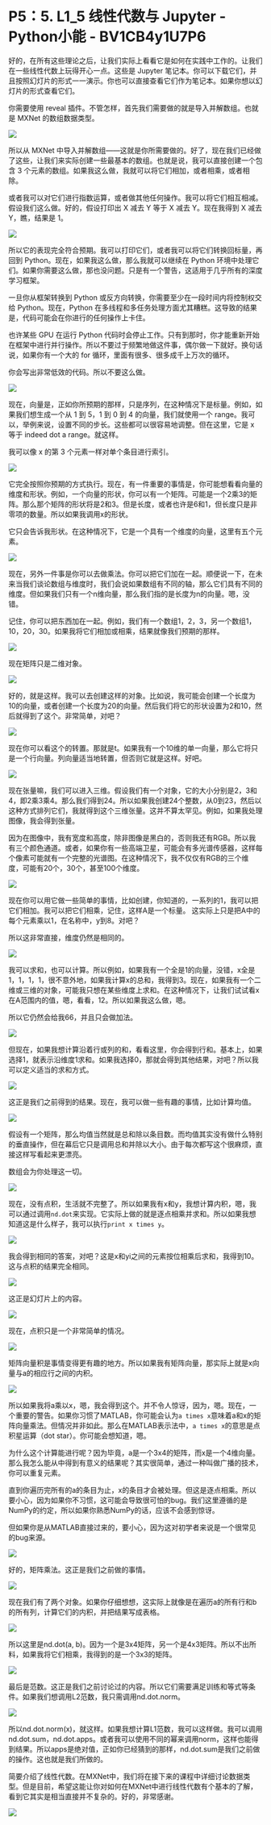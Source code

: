 # P5：5. L1_5 线性代数与 Jupyter - Python小能 - BV1CB4y1U7P6

好的，在所有这些理论之后，让我们实际上看看它是如何在实践中工作的。让我们在一些线性代数上玩得开心一点。这些是 Jupyter 笔记本。你可以下载它们，并且按照幻灯片的形式一一演示。你也可以直接查看它们作为笔记本。如果你想以幻灯片的形式查看它们。

你需要使用 reveal 插件。不管怎样，首先我们需要做的就是导入并解数组。也就是 MXNet 的数组数据类型。

![](img/ce93a9193d70af295add1121059b1a42_1.png)

所以从 MXNet 中导入并解数组——这就是你所需要做的。好了，现在我们已经做了这些，让我们来实际创建一些最基本的数组。也就是说，我可以直接创建一个包含 3 个元素的数组。如果我这么做，我就可以将它们相加，或者相乘，或者相除。

或者我可以对它们进行指数运算，或者做其他任何操作。我可以将它们相互相减。假设我们这么做。好的，假设打印出 X 减去 Y 等于 X 减去 Y。现在我得到 X 减去 Y，瞧，结果是 1。

![](img/ce93a9193d70af295add1121059b1a42_3.png)

所以它的表现完全符合预期。我可以打印它们，或者我可以将它们转换回标量，再回到 Python。现在，如果我这么做，那么我就可以继续在 Python 环境中处理它们。如果你需要这么做，那也没问题。只是有一个警告，这适用于几乎所有的深度学习框架。

一旦你从框架转换到 Python 或反方向转换，你需要至少在一段时间内将控制权交给 Python。现在，Python 在多线程和多任务处理方面尤其糟糕。这导致的结果是，代码可能会在你进行的任何操作上卡住。

也许某些 GPU 在运行 Python 代码时会停止工作。只有到那时，你才能重新开始在框架中进行并行操作。所以不要过于频繁地做这件事，偶尔做一下就好。换句话说，如果你有一个大的 for 循环，里面有很多、很多成千上万次的循环。

你会写出非常低效的代码。所以不要这么做。

![](img/ce93a9193d70af295add1121059b1a42_5.png)

现在，向量是，正如你所预期的那样，只是序列，在这种情况下是标量。例如，如果我们想生成一个从 1 到 5，1 到 0 到 4 的向量，我们就使用一个 range。我可以，举例来说，设置不同的步长。这些都可以很容易地调整。但在这里，它是 x 等于 indeed dot a range。就这样。

我可以像 x 的第 3 个元素一样对单个条目进行索引。

![](img/ce93a9193d70af295add1121059b1a42_7.png)

它完全按照你预期的方式执行。现在，有一件重要的事情是，你可能想看看向量的维度和形状。例如，一个向量的形状，你可以有一个矩阵。可能是一个2乘3的矩阵。那么那个矩阵的形状将是2和3。但是长度，或者也许是6和1，但长度只是非零项的数量。所以如果我调用x的形状。

它只会告诉我形状。在这种情况下，它是一个具有一个维度的向量，这里有五个元素。

![](img/ce93a9193d70af295add1121059b1a42_9.png)

现在，另外一件事是你可以去做乘法。你可以把它们加在一起。顺便说一下，在未来当我们谈论数组与维度时，我们会说如果数组有不同的轴，那么它们具有不同的维度。但如果我们只有一个n维向量，那么我们指的是长度为n的向量。嗯，没错。

记住，你可以把东西加在一起。例如，我们有一个数组1，2，3，另一个数组1，10，20，30。如果我将它们相加或相乘，结果就像我们预期的那样。

![](img/ce93a9193d70af295add1121059b1a42_11.png)

现在矩阵只是二维对象。

![](img/ce93a9193d70af295add1121059b1a42_13.png)

好的，就是这样。我可以去创建这样的对象。比如说，我可能会创建一个长度为10的向量，或者创建一个长度为20的向量。然后我们将它的形状设置为2和10，然后就得到了这个。非常简单，对吧？

![](img/ce93a9193d70af295add1121059b1a42_15.png)

现在你可以看这个的转置。那就是t。如果我有一个10维的单一向量，那么它将只是一个行向量。列向量适当地转置，但否则它就是这样。好吧。

![](img/ce93a9193d70af295add1121059b1a42_17.png)

现在张量嘛，我们可以进入三维。假设我们有一个对象，它的大小分别是2，3和4，即2乘3乘4。那么我们得到24。所以如果我创建24个整数，从0到23，然后以这种方式排列它们，我就得到这个三维张量。这并不算太罕见。例如，如果我处理图像，我会得到张量。

因为在图像中，我有宽度和高度，除非图像是黑白的，否则我还有RGB。所以我有三个颜色通道。或者，如果你有一些高端卫星，可能会有多光谱传感器，这样每个像素可能就有一个完整的光谱图。在这种情况下，我不仅仅有RGB的三个维度，可能有20个，30个，甚至100个维度。

![](img/ce93a9193d70af295add1121059b1a42_19.png)

现在你可以用它做一些简单的事情，比如创建，你知道的，一系列的1，我可以把它们相加。我可以把它们相乘，记住，这样A是一个标量。 这实际上只是把A中的每个元素乘以1，在名称中，y到8。对吧？

所以这非常直接，维度仍然是相同的。

![](img/ce93a9193d70af295add1121059b1a42_21.png)

我可以求和，也可以计算。所以例如，如果我有一个全是1的向量，没错，x全是1，1，1，1，很不意外地，如果我计算x的总和，我得到3。现在，如果我有一个二维或三维的对象，可能我只想在某些维度上求和。在这种情况下，让我们试试看x在A范围内的值，嗯，看看，12。所以如果我这么做，嗯。

所以它仍然会给我66，并且只会做加法。

![](img/ce93a9193d70af295add1121059b1a42_23.png)

但现在，如果我想计算沿着行或列的和，看看这里，你会得到行和。基本上，如果选择1，就表示沿维度1求和。如果我选择0，那就会得到其他结果，对吧？所以我可以定义适当的求和方式。

![](img/ce93a9193d70af295add1121059b1a42_25.png)

这正是我们之前得到的结果。现在，我可以做一些有趣的事情，比如计算均值。

![](img/ce93a9193d70af295add1121059b1a42_27.png)

假设有一个矩阵，那么均值当然就是总和除以条目数。而均值其实没有做什么特别的垂直操作，但在幕后它只是调用总和并除以大小。由于每次都写这个很麻烦，直接这样写看起来更漂亮。

数组会为你处理这一切。

![](img/ce93a9193d70af295add1121059b1a42_29.png)

现在，没有点积，生活就不完整了。所以如果我有x和y，我想计算内积，嗯，我可以通过调用`nd.dot`来实现。它实际上做的就是逐点相乘并求和。所以如果我想知道这是什么样子，我可以执行`print x times y`。

![](img/ce93a9193d70af295add1121059b1a42_31.png)

我会得到相同的答案，对吧？这是x和yi之间的元素按位相乘后求和，我得到10。这与点积的结果完全相同。

![](img/ce93a9193d70af295add1121059b1a42_33.png)

这正是幻灯片上的内容。

![](img/ce93a9193d70af295add1121059b1a42_35.png)

现在，点积只是一个非常简单的情况。

![](img/ce93a9193d70af295add1121059b1a42_37.png)

矩阵向量积是事情变得更有趣的地方。所以如果我有矩阵向量，那实际上就是x向量与a的相应行之间的内积。

![](img/ce93a9193d70af295add1121059b1a42_39.png)

所以如果我将a乘以x，嗯，我会得到这个。并不令人惊讶，因为，嗯。现在，一个重要的警告。如果你习惯了MATLAB，你可能会认为`a times x`意味着a和x的矩阵向量乘法。但情况并非如此。那么在MATLAB表示法中，`a times x`的意思是点积星运算（dot star）。你可能会想知道，嗯。

为什么这个计算能进行呢？因为毕竟，a是一个3x4的矩阵，而x是一个4维向量。那么我怎么能从中得到有意义的结果呢？其实很简单，通过一种叫做广播的技术，你可以重复元素。 

直到你遍历完所有的a的条目为止，x的条目才会被处理。但这是逐点相乘。所以要小心，因为如果你不习惯，这可能会导致很可怕的bug。我们这里遵循的是NumPy的约定，所以如果你熟悉NumPy的话，应该不会感到惊讶。

但如果你是从MATLAB直接过来的，要小心，因为这对初学者来说是一个很常见的bug来源。

![](img/ce93a9193d70af295add1121059b1a42_41.png)

好的，矩阵乘法。这正是我们之前做的事情。

![](img/ce93a9193d70af295add1121059b1a42_43.png)

现在我们有了两个对象。如果你仔细想想，这实际上就像是在遍历a的所有行和b的所有列，计算它们的内积，并把结果写成表格。

![](img/ce93a9193d70af295add1121059b1a42_45.png)

所以这里是nd.dot(a, b)。因为一个是3x4矩阵，另一个是4x3矩阵。所以不出所料，如果我将它们相乘，我得到的是一个3x3的矩阵。

![](img/ce93a9193d70af295add1121059b1a42_47.png)

最后是范数。这正是我们之前讨论过的内容。所以它们需要满足训练和等式等条件。如果我们想调用L2范数，我只需调用nd.dot.norm。

![](img/ce93a9193d70af295add1121059b1a42_49.png)

所以nd.dot.norm(x)，就这样。如果我想计算L1范数，我可以这样做。我可以调用nd.dot.sum，nd.dot.apps。或者我可以使用不同的幂来调用norm，这样也能得到结果。所以apps是绝对值，正如你已经猜到的那样，nd.dot.sum是我们之前做的操作。这也就是我们所做的。

简要介绍了线性代数。在MXNet中，我们将在接下来的课程中详细讨论数据类型。但是目前，希望这能让你对如何在MXNet中进行线性代数有个基本的了解，看到它其实是相当直接并不复杂的。好的，非常感谢。

![](img/ce93a9193d70af295add1121059b1a42_51.png)
